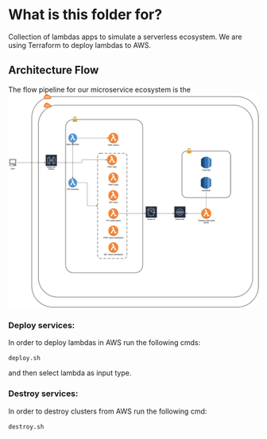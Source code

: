 # What is this folder for? #
Collection of lambdas apps to simulate a serverless ecosystem. We are using Terraform to deploy lambdas to AWS.

## Architecture Flow

The flow pipeline for our microservice ecosystem is the ![following](./serverless_aws_flow.png)

### Deploy services: ###

In order to deploy lambdas in AWS run the following cmds:

```shell
deploy.sh
```

and then select lambda as input type.

### Destroy services: ###

In order to destroy clusters from AWS run the following cmd:

```shell
destroy.sh
```
